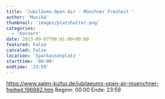```yaml
---
title: 'Jubiläums-Open Air - Münchner Freiheit '
author: 'MusikA'
thumbnail: 'images/platzhalter.png'
categories:
  - 'Konzert'
date: 2023-09-07T00:01:00+00:00
featured: False
canceled: False
location: 'Sparkassenplatz '
starttime: '00:00'
endtime: '23:59'
---
```

https://www.aalen-kultur.de/jubilaeums-open-air-muenchner-freiheit.196982.htm
Beginn: 00:00
 Ende: 23:59
